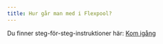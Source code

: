 ```yaml
---
title: Hur går man med i Flexpool?
---
```


Du finner steg-för-steg-instruktioner här: [Kom igång](/get-started)
